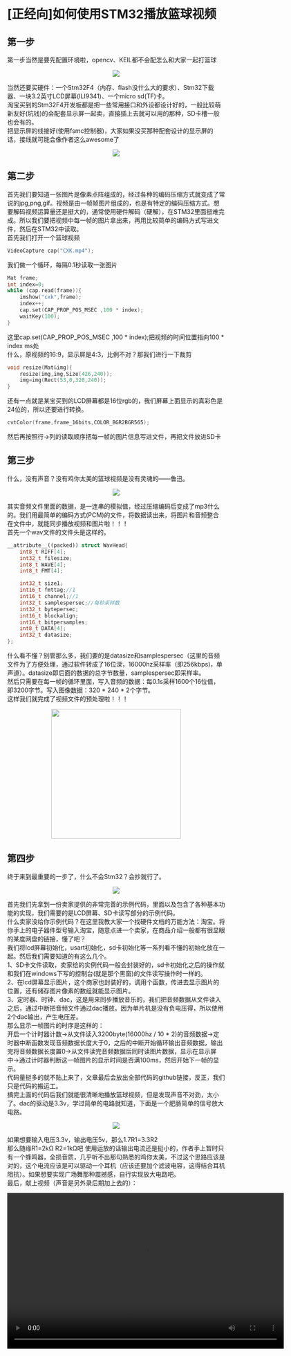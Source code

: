 # [正经向]如何使用STM32播放篮球视频  
## 第一步  
第一步当然是要先配置环境啦，opencv、KEIL都不会配怎么和大家一起打篮球  
<div align="center"><img src ="img/1.jpg"/></div>

当然还要买硬件：一个Stm32F4（内存、flash没什么大的要求）、Stm32下载器、一块3.2英寸LCD屏幕(ILI9341)、一个micro sd(TF)卡。  
淘宝买到的Stm32F4开发板都是把一些常用接口和外设都设计好的，一般比较萌新友好(坑钱)的会配套显示屏一起卖，直接插上去就可以用的那种，SD卡槽一般也会有的。  
把显示屏的线接好(使用fsmc控制器)，大家如果没买那种配套设计的显示屏的话，接线就可能会像作者这么awesome了  
<div align="center"><img src ="img/6.jpg"/></div>

## 第二步
首先我们要知道一张图片是像素点阵组成的，经过各种的编码压缩方式就变成了常说的jpg,png,gif。视频是由一帧帧图片组成的，也是有特定的编码压缩方式。想要解码视频运算量还是挺大的，通常使用硬件解码（硬解），在STM32里面挺难完成。所以我们要把视频中每一帧的图片拿出来，再用比较简单的编码方式写进文件，然后在STM32中读取。  
首先我们打开一个篮球视频  
```c++
VideoCapture cap("CXK.mp4");
```
我们做一个循环，每隔0.1秒读取一张图片
```c++
Mat frame;
int index=0;
while (cap.read(frame)){
    imshow("cxk",frame);
    index++;
    cap.set(CAP_PROP_POS_MSEC ,100 * index);
    waitKey(100);
}
```
这里cap.set(CAP_PROP_POS_MSEC ,100 * index);把视频的时间位置指向100 * index ms处  
什么，原视频的16:9，显示屏是4:3，比例不对？那我们进行一下裁剪  
```c++
void resize(Mat&img){
	resize(img,img,Size(426,240));
	img=img(Rect(53,0,320,240));
}
```
还有一点就是某宝买到的LCD屏幕都是16位rgb的，我们屏幕上面显示的真彩色是24位的，所以还要进行转换。  
```c++
cvtColor(frame,frame_16bits,COLOR_BGR2BGR565);
```
然后再按照行->列的读取顺序把每一帧的图片信息写进文件，再把文件放进SD卡

## 第三步
什么，没有声音？没有鸡你太美的篮球视频是没有灵魂的——鲁迅。  
<div align="center"><img src ="img/2.jpg"/></div>  

其实音频文件里面的数据，是一连串的模拟值，经过压缩编码后变成了mp3什么的。我们用最简单的编码方式(PCM)的文件，将数据读出来，将图片和音频整合在文件中，就能同步播放视频和图片啦！！！  
首先一个wav文件的文件头是这样的。
```c++
__attribute__((packed)) struct WavHead{
	int8_t RIFF[4];
	int32_t filesize;
	int8_t WAVE[4];
	int8_t FMT[4];

	int32_t size1;
	int16_t fmttag;//1
	int16_t channel;//1
	int32_t samplespersec;//每秒采样数
	int32_t bytepersec;
	int16_t blockalign;
	int16_t bitpersamples;
	int8_t DATA[4];
	int32_t datasize;
};
```
什么看不懂？别管那么多，我们要的是datasize和samplespersec（这里的音频文件为了方便处理，通过软件转成了16位深，16000hz采样率（即256kbps)，单声道）。datasize即后面的数据的总字节数量，samplespersec即采样率。  
然后只需要在每一帧的循环里面，写入音频的数据：每0.1s采样1600个16位值，即3200字节。写入图像数据：320 * 240 * 2个字节。  
这样我们就完成了视频文件的预处理啦！！！  
<div align="center"><img width = '300' height ='300' src ="img/3.gif"/></div>

## 第四步
终于来到最重要的一步了，什么不会Stm32？会抄就行了。
<div align="center"><img src ="img/4.jpg"/></div>

首先我们先拿到一份卖家提供的非常完善的示例代码，里面以及包含了各种基本功能的实现，我们需要的是LCD屏幕、SD卡读写部分的示例代码。  
什么卖家没给你示例代码？在这里我教大家一个找硬件文档的万能方法：淘宝。将你手上的电子器件型号输入淘宝，随意点进一个卖家，在商品介绍一般都有很显眼的某度网盘的链接，懂了吧？  
我们将lcd屏幕初始化，usart初始化，sd卡初始化等一系列看不懂的初始化放在一起。然后我们需要知道的有这么几个。  
1、SD卡文件读取，卖家给的实例代码一般会封装好的，sd卡初始化之后的操作就和我们在windows下写的控制台(就是那个黑窗)的文件读写操作时一样的。  
2、在lcd屏幕显示图片，这个商家也封装好的，调用个函数，传进去显示图片的位置，还有储存图片像素的数组就能显示图片。  
3、定时器、时钟、dac，这是用来同步播放音乐的，我们把音频数据从文件读入之后，通过中断把音频文件通过dac播放。因为单片机是没有负电压得，所以使用2个dac输出，产生电压差。  
那么显示一帧图片的时序是这样的：  
开启一个计时器计数->从文件读入3200byte(16000hz / 10 * 2)的音频数据->定时器中断函数发现音频数据长度大于0，之后的中断开始循环输出音频数据，输出完将音频数据长度置0->从文件读完音频数据后同时读图片数据，显示在显示屏中->通过计时器判断这一帧图片的显示时间是否满100ms，然后开始下一帧的显示。  
代码量挺多的就不贴上来了，文章最后会放出全部代码的github链接，反正，我们只是代码的搬运工。  
搞完上面的代码后我们就能很清晰地播放篮球视频，但是发现声音不对劲，太小了。dac的驱动是3.3v，学过简单的电路就知道，下面是一个肥肠简单的信号放大电路。  
<div align="center"><img src ="img/5.jpg"/></div>

如果想要输入电压3.3v，输出电压5v，那么1.7R1=3.3R2  
那么随缘R1=2kΩ R2=1kΩ吧
使用运放的话输出电流还是挺小的，作者手上暂时只有一个蜂鸣器，全损音质，几乎听不出那句熟悉的鸡你太美，不过这个思路应该是对的，这个电流应该是可以驱动一个耳机（应该还要加个滤波电容，这得结合耳机阻抗）。如果想要实现广场舞那种震撼感，自行实现放大电路吧。  
最后，献上视频（声音是另外录后期加上去的）：  
<div align="center">
<video src="img/final.mp4" width="640" height="360" controls="controls"></video>
</div>
